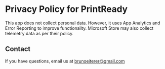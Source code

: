 # Privacy Policy for PrintReady

This app does not collect personal data. However, it uses App Analytics and Error Reporting to improve functionality. 
Microsoft Store may also collect telemetry data as per their policy.

## Contact  
If you have questions, email us at brunoeiterer@gmail.com
